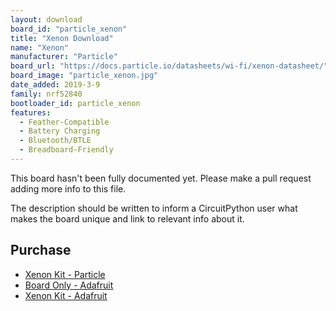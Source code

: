 ```yaml
---
layout: download
board_id: "particle_xenon"
title: "Xenon Download"
name: "Xenon"
manufacturer: "Particle"
board_url: "https://docs.particle.io/datasheets/wi-fi/xenon-datasheet/"
board_image: "particle_xenon.jpg"
date_added: 2019-3-9
family: nrf52840
bootloader_id: particle_xenon
features:
  - Feather-Compatible
  - Battery Charging
  - Bluetooth/BTLE
  - Breadboard-Friendly
---
```


This board hasn't been fully documented yet. Please make a pull request adding more info to this file.

The description should be written to inform a CircuitPython user what makes the board unique and link to relevant info about it.

## Purchase
* [Xenon Kit - Particle](https://store.particle.io/products/xenon-kit)
* [Board Only - Adafruit](https://www.adafruit.com/product/3999)
* [Xenon Kit - Adafruit](https://www.adafruit.com/product/3995)
